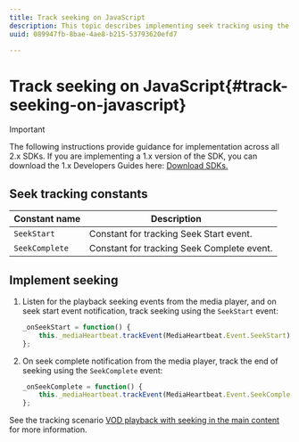 ```yaml
---
title: Track seeking on JavaScript
description: This topic describes implementing seek tracking using the Media SDK in browser apps (JS).
uuid: 089947fb-8bae-4ae8-b215-53793620efd7

---
```


# Track seeking on JavaScript{#track-seeking-on-javascript}

>[!IMPORTANT]
>
>The following instructions provide guidance for implementation across all 2.x SDKs. If you are implementing a 1.x version of the SDK, you can download the 1.x Developers Guides here: [Download SDKs.](/help/sdk-implement/download-sdks.md)

## Seek tracking constants

|  Constant name  | Description&nbsp;&nbsp;&nbsp;&nbsp;  |
|---|---|
|  `SeekStart`  | Constant for tracking Seek Start event.  |
|  `SeekComplete`  | Constant for tracking Seek Complete event.  |

## Implement seeking

1. Listen for the playback seeking events from the media player, and on seek start event notification, track seeking using the `SeekStart` event: 

    ```js
    _onSeekStart = function() { 
        this._mediaHeartbeat.trackEvent(MediaHeartbeat.Event.SeekStart); 
    };
    ```

1. On seek complete notification from the media player, track the end of seeking using the `SeekComplete` event: 

    ```js
    _onSeekComplete = function() { 
        this._mediaHeartbeat.trackEvent(MediaHeartbeat.Event.SeekComplete); 
    };
    ```

See the tracking scenario [VOD playback with seeking in the main content](/help/sdk-implement/tracking-scenarios/vod-seeking.md) for more information.
